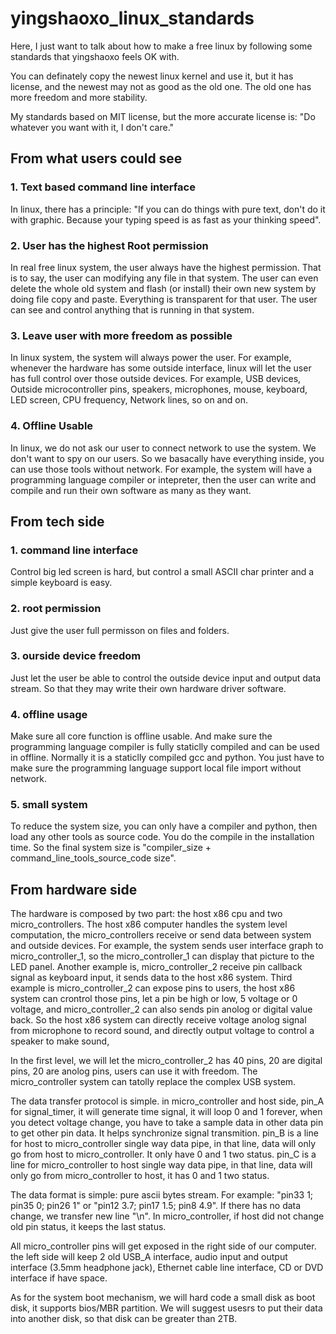 # yingshaoxo_linux_standards

Here, I just want to talk about how to make a free linux by following some standards that yingshaoxo feels OK with.

You can definately copy the newest linux kernel and use it, but it has license, and the newest may not as good as the old one. The old one has more freedom and more stability.

My standards based on MIT license, but the more accurate license is: "Do whatever you want with it, I don't care."


## From what users could see

### 1. Text based command line interface
In linux, there has a principle: "If you can do things with pure text, don't do it with graphic. Because your typing speed is as fast as your thinking speed".

### 2. User has the highest Root permission
In real free linux system, the user always have the highest permission. That is to say, the user can modifying any file in that system. The user can even delete the whole old system and flash (or install) their own new system by doing file copy and paste. Everything is transparent for that user. The user can see and control anything that is running in that system.

### 3. Leave user with more freedom as possible
In linux system, the system will always power the user. For example, whenever the hardware has some outside interface, linux will let the user has full control over those outside devices. For example, USB devices, Outside microcontroller pins, speakers, microphones, mouse, keyboard, LED screen, CPU frequency, Network lines, so on and on.

### 4. Offline Usable
In linux, we do not ask our user to connect network to use the system. We don't want to spy on our users. So we basacally have everything inside, you can use those tools without network. For example, the system will have a programming language compiler or intepreter, then the user can write and compile and run their own software as many as they want.


## From tech side

### 1. command line interface
Control big led screen is hard, but control a small ASCII char printer and a simple keyboard is easy.

### 2. root permission
Just give the user full permisson on files and folders.

### 3. ourside device freedom
Just let the user be able to control the outside device input and output data stream. So that they may write their own hardware driver software.

### 4. offline usage
Make sure all core function is offline usable. And make sure the programming language compiler is fully staticlly compiled and can be used in offline. Normally it is a staticlly compiled gcc and python. You just have to make sure the programming language support local file import without network.

### 5. small system
To reduce the system size, you can only have a compiler and python, then load any other tools as source code. You do the compile in the installation time. So the final system size is "compiler_size + command_line_tools_source_code size".


## From hardware side

The hardware is composed by two part: the host x86 cpu and two micro_controllers. The host x86 computer handles the system level computation, the micro_controllers receive or send data between system and outside devices. For example, the system sends user interface graph to micro_controller_1, so the micro_controller_1 can display that picture to the LED panel. Another example is, micro_controller_2 receive pin callback signal as keyboard input, it sends data to the host x86 system. Third example is micro_controller_2 can expose pins to users, the host x86 system can crontrol those pins, let a pin be high or low, 5 voltage or 0 voltage, and micro_controller_2 can also sends pin anolog or digital value back. So the host x86 system can directly receive voltage anolog signal from microphone to record sound, and directly output voltage to control a speaker to make sound,  

In the first level, we will let the micro_controller_2 has 40 pins, 20 are digital pins, 20 are anolog pins, users can use it with freedom. The micro_controller system can tatolly replace the complex USB system.

The data transfer protocol is simple. in micro_controller and host side, pin_A for signal_timer, it will generate time signal, it will loop 0 and 1 forever, when you detect voltage change, you have to take a sample data in other data pin to get other pin data. It helps synchronize signal transmition. pin_B is a line for host to micro_controller single way data pipe, in that line, data will only go from host to micro_controller. It only have 0 and 1 two status. pin_C is a line for micro_controller to host single way data pipe, in that line, data will only go from micro_controller to host, it has 0 and 1 two status.

The data format is simple: pure ascii bytes stream. For example: "pin33 1; pin35 0; pin26 1" or "pin12 3.7; pin17 1.5; pin8 4.9". If there has no data change, we transfer new line "\n". In micro_controller, if host did not change old pin status, it keeps the last status.

All micro_controller pins will get exposed in the right side of our computer. the left side will keep 2 old USB_A interface, audio input and output interface (3.5mm headphone jack), Ethernet cable line interface, CD or DVD interface if have space.

As for the system boot mechanism, we will hard code a small disk as boot disk, it supports bios/MBR partition. We will suggest usesrs to put their data into another disk, so that disk can be greater than 2TB.
